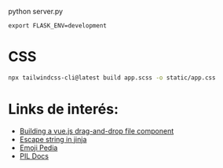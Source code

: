 
python server.py
```
export FLASK_ENV=development
```

# CSS
```sh
npx tailwindcss-cli@latest build app.scss -o static/app.css
```

# Links de interés:

- [Building a vue.js drag-and-drop file component](https://stenvdb.be/articles/building-a-vuejs-drag-and-drop-file-component)
- [Escape string in jinja](https://jinja.palletsprojects.com/en/2.11.x/templates/#escaping)
- [Emoji Pedia](https://emojipedia.org/sparkles/)
- [PIL Docs](https://pillow.readthedocs.io/en/stable/reference/Image.html)
